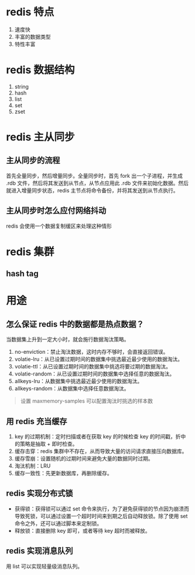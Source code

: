 # redis 特点

1. 速度快
2. 丰富的数据类型
3. 特性丰富

# redis 数据结构

1. string
2. hash
3. list
4. set
5. zset

# redis 主从同步

## 主从同步的流程

首先全量同步，然后增量同步。全量同步时，首先 fork 出一个子进程，并生成 .rdb 文件，然后将其发送到从节点，从节点应用此 .rdb 文件来初始化数据。然后就进入增量同步状态，redis 主节点将命令备份，并将其发送到从节点执行。

## 主从同步时怎么应付网络抖动

redis 会使用一个数据复制缓区来处理这种情形

# redis 集群

## hash tag

# 用途

## 怎么保证 redis 中的数据都是热点数据？

当数据集上升到一定大小时，就会施行数据淘汰策略。

1. no-enviction：禁止淘汰数据，这时内存不够时，会直接返回错误。
2. volatie-lru：从已设置过期时间的数据集中挑选最近最少使用的数据淘汰。
3. volatie-ttl：从已设置过期时间的数据集中挑选将要过期的数据淘汰。
4. volatie-random：从已设置过期时间的数据集中选择任意的数据淘汰。
5. allkeys-lru：从数据集中挑选最近最少使用的数据淘汰。
6. allkeys-random：从数据集中选择任意数据淘汰。

> 设置 maxmemory-samples 可以配置淘汰时挑选的样本数

## 用 redis 充当缓存

1. key 的过期机制：定时扫描或者在获取 key 的时候检查 key 的时间戳，折中的策略是抽取 + 即时检查。
2. 缓存击穿：redis 集群中不存在，从而导致大量的访问请求直接压向数据库。
3. 缓存雪崩：设置随机的过期时间来避免大量的数据同时过期。
4. 淘汰机制：LRU
5. 缓存一致性：先更新数据库，再删除缓存。

## redis 实现分布式锁

- 获得锁：获得锁可以通过 set 命令来执行，为了避免获得锁的节点因为崩溃而导致死锁，可以通过设置一个超时时间来到期之后自动释放锁。除了使用 set 命令之外，还可以通过脚本来定制锁。
- 释放锁：直接删除 key 即可，或者等待 key 超时而被释放。

## redis 实现消息队列

用 list 可以实现轻量级消息队列。
